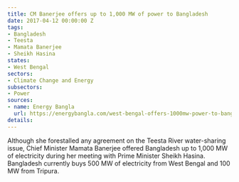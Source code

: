 ```yaml
---
title: CM Banerjee offers up to 1,000 MW of power to Bangladesh
date: 2017-04-12 00:00:00 Z
tags:
- Bangladesh
- Teesta
- Mamata Banerjee
- Sheikh Hasina
states:
- West Bengal
sectors:
- Climate Change and Energy
subsectors:
- Power
sources:
- name: Energy Bangla
  url: https://energybangla.com/west-bengal-offers-1000mw-power-to-bangladesh/
details: 
---
```


Although she forestalled any agreement on the Teesta River water-sharing issue, Chief Minister Mamata Banerjee offered Bangladesh up to 1,000 MW of electricity during her meeting with Prime Minister Sheikh Hasina. Bangladesh currently buys 500 MW of electricity from West Bengal and 100 MW from Tripura.
